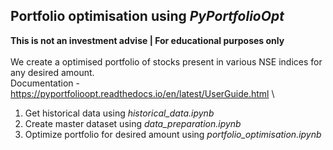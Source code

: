 ## Portfolio optimisation using *PyPortfolioOpt*
**This is not an investment advise | For educational purposes only** <br/>
<br>
We create a optimised portfolio of stocks present in various NSE indices for any desired amount.\
Documentation - https://pyportfolioopt.readthedocs.io/en/latest/UserGuide.html \

1. Get historical data using *historical_data.ipynb*
2. Create master dataset using *data_preparation.ipynb*
3. Optimize portfolio for desired amount using *portfolio_optimisation.ipynb*
